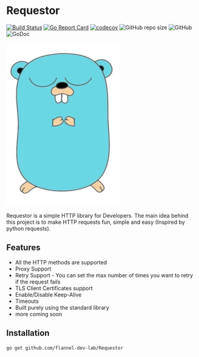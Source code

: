 # Requestor

[![Build Status](https://github.com/flannel-dev-lab/Requestor/workflows/Requestor/badge.svg)](https://github.com/flannel-dev-lab/Requestor/workflows/Requestor/badge.svg)
[![Go Report Card](https://goreportcard.com/badge/github.com/flannel-dev-lab/Requestor)](https://goreportcard.com/report/github.com/flannel-dev-lab/Requestor)
[![codecov](https://codecov.io/gh/flannel-dev-lab/Requestor/branch/master/graph/badge.svg)](https://codecov.io/gh/flannel-dev-lab/Requestor)
![GitHub repo size](https://img.shields.io/github/repo-size/flannel-dev-lab/Requestor)
![GitHub](https://img.shields.io/github/license/flannel-dev-lab/Requestor)
![GoDoc](https://pkg.go.dev/github.com/flannel-dev-lab/Requestor?tab=doc)

![GitHub Logo1](Gopher.jpg)

Requestor is a simple HTTP library for Developers. The main idea behind this project is to make HTTP requests fun, simple
and easy (Inspired by python requests). 

## Features
- All the HTTP methods are supported
- Proxy Support
- Retry Support - You can set the max number of times you want to retry if the request fails
- TLS Client Certificates support
- Enable/Disable Keep-Alive
- Timeouts
- Built purely using the standard library
- more coming soon

## Installation
```shell script
go get github.com/flannel-dev-lab/Requestor
```
